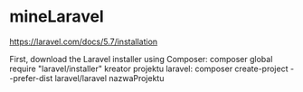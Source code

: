 # mineLaravel

https://laravel.com/docs/5.7/installation

First, download the Laravel installer using Composer:
composer global require "laravel/installer"
kreator projektu laravel:
composer create-project --prefer-dist laravel/laravel nazwaProjektu
